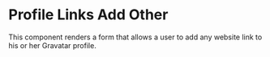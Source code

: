 # Profile Links Add Other

This component renders a form that allows a user to add any website link to his or her Gravatar profile.
